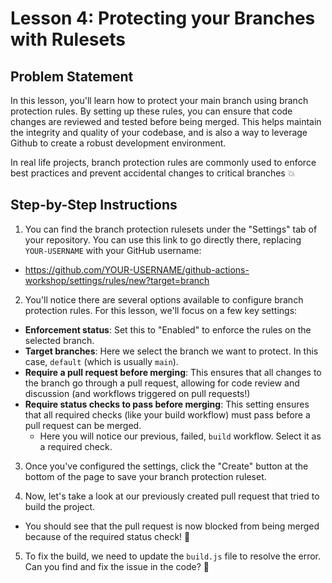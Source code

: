 # Lesson 4: Protecting your Branches with Rulesets

## Problem Statement

In this lesson, you'll learn how to protect your main branch using branch protection rules.
By setting up these rules, you can ensure that code changes are reviewed and tested before being merged.
This helps maintain the integrity and quality of your codebase, and is also a way to leverage Github to create a robust development environment.

In real life projects, branch protection rules are commonly used to enforce best practices and prevent accidental changes to critical branches 💥


## Step-by-Step Instructions

1. You can find the branch protection rulesets under the "Settings" tab of your repository. You can use this link to go directly there, replacing `YOUR-USERNAME` with your GitHub username:
- https://github.com/YOUR-USERNAME/github-actions-workshop/settings/rules/new?target=branch

2. You'll notice there are several options available to configure branch protection rules. For this lesson, we'll focus on a few key settings:
- **Enforcement status**: Set this to "Enabled" to enforce the rules on the selected branch.
- **Target branches**: Here we select the branch we want to protect. In this case, `default` (which is usually `main`).
- **Require a pull request before merging**: This ensures that all changes to the branch go through a pull request, allowing for code review and discussion (and workflows triggered on pull requests!)
- **Require status checks to pass before merging**: This setting ensures that all required checks (like your build workflow) must pass before a pull request can be merged.
  - Here you will notice our previous, failed, `build` workflow. Select it as a required check.

3. Once you've configured the settings, click the "Create" button at the bottom of the page to save your branch protection ruleset.

4. Now, let's take a look at our previously created pull request that tried to build the project.
- You should see that the pull request is now blocked from being merged because of the required status check! 🙅

5. To fix the build, we need to update the `build.js` file to resolve the error. Can you find and fix the issue in the code? 🔎

